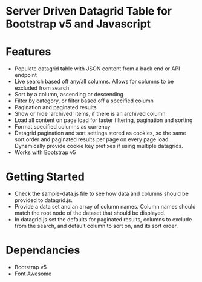 # Server Driven Datagrid Table for Bootstrap v5 and Javascript


# Features
* Populate datagrid table with JSON content from a back end or API endpoint
* Live search based off any/all columns. Allows for columns to be excluded from search
* Sort by a column, ascending or descending
* Filter by category, or filter based off a specified column
* Pagination and paginated results
* Show or hide 'archived' items, if there is an archived column
* Load all content on page load for faster filtering, pagination and sorting
* Format specified columns as currency
* Datagrid pagination and sort settings stored as cookies, so the same sort order and paginated results per page on every page load. Dynamically provide cookie key prefixes if using multiple datagrids.
* Works with Bootstrap v5

# Getting Started
* Check the sample-data.js file to see how data and columns should be provided to datagrid.js.
* Provide a data set and an array of column names. Column names should match the root node of the dataset that should be displayed.
* In datagrid.js set the defaults for paginated results, columns to exclude from the search, and default column to sort on, and its sort order.

# Dependancies
* Bootstrap v5
* Font Awesome